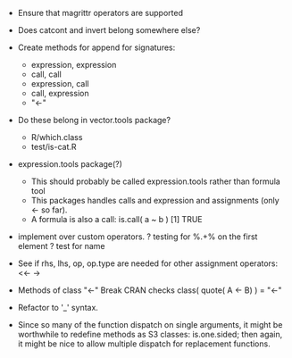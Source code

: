 - Ensure that magrittr operators are supported

- Does catcont and invert belong somewhere else?

- Create methods for append for signatures:
  - expression, expression
  - call, call
  - expression, call
  - call, expression
  - "<-"

- Do these belong in vector.tools package?
  - R/which.class
  - test/is-cat.R

- expression.tools package(?)
  - This should probably be called expression.tools rather than formula tool
  - This packages handles calls and expression and assignments (only <- so far).
  - A formula is also a call: 
      is.call( a ~ b )
      [1] TRUE

- implement over custom operators. 
  ? testing for %.+% on the first element
  ? test for name 

- See if rhs, lhs, op, op.type are needed for other assignment operators: <<- ->

- Methods of class "<-" Break CRAN checks 
  class( quote( A <- B) ) = "<-" 
  
- Refactor to '_' syntax.    

- Since so many of the function dispatch on single arguments, it might be 
  worthwhile to redefine methods as S3 classes: is.one.sided; then again, it might
  be nice to allow multiple dispatch for replacement functions.